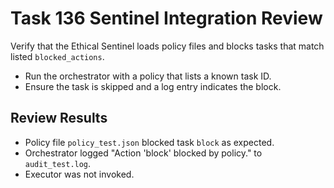 # Task 136 Sentinel Integration Review

Verify that the Ethical Sentinel loads policy files and blocks tasks that match
listed `blocked_actions`.

- Run the orchestrator with a policy that lists a known task ID.
- Ensure the task is skipped and a log entry indicates the block.

## Review Results

- Policy file `policy_test.json` blocked task `block` as expected.
- Orchestrator logged "Action 'block' blocked by policy." to `audit_test.log`.
- Executor was not invoked.
